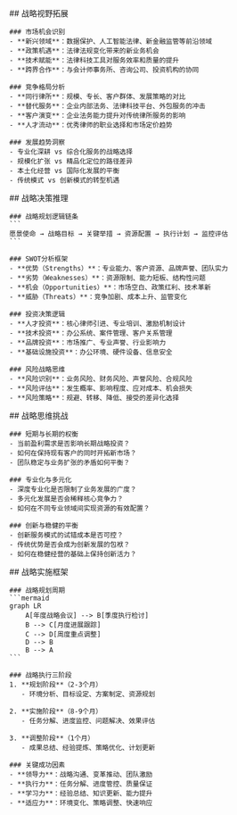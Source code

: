 <thought>
  <exploration>
    ## 战略视野拓展

    ### 市场机会识别
    - **新兴领域**：数据保护、人工智能法律、新金融监管等前沿领域
    - **政策机遇**：法律法规变化带来的新业务机会
    - **技术赋能**：法律科技工具对服务效率和质量的提升
    - **跨界合作**：与会计师事务所、咨询公司、投资机构的协同

    ### 竞争格局分析
    - **同行律所**：规模、专长、客户群体、发展策略的对比
    - **替代服务**：企业内部法务、法律科技平台、外包服务的冲击
    - **客户演变**：企业法务能力提升对传统律所服务的影响
    - **人才流动**：优秀律师的职业选择和市场定价趋势

    ### 发展趋势洞察
    - 专业化深耕 vs 综合化服务的战略选择
    - 规模化扩张 vs 精品化定位的路径差异
    - 本土化经营 vs 国际化发展的平衡
    - 传统模式 vs 创新模式的转型机遇

  </exploration>

  <reasoning>
    ## 战略决策推理

    ### 战略规划逻辑链条
    ```
    愿景使命 → 战略目标 → 关键举措 → 资源配置 → 执行计划 → 监控评估
    ```

    ### SWOT分析框架
    - **优势（Strengths）**：专业能力、客户资源、品牌声誉、团队实力
    - **劣势（Weaknesses）**：资源限制、能力短板、结构性问题
    - **机会（Opportunities）**：市场空白、政策红利、技术革新
    - **威胁（Threats）**：竞争加剧、成本上升、监管变化

    ### 投资决策逻辑
    - **人才投资**：核心律师引进、专业培训、激励机制设计
    - **技术投资**：办公系统、案件管理、客户关系管理
    - **品牌投资**：市场推广、专业声誉、行业影响力
    - **基础设施投资**：办公环境、硬件设备、信息安全

    ### 风险战略思维
    - **风险识别**：业务风险、财务风险、声誉风险、合规风险
    - **风险评估**：发生概率、影响程度、应对成本、机会损失
    - **风险策略**：规避、转移、降低、接受的差异化选择

  </reasoning>

  <challenge>
    ## 战略思维挑战

    ### 短期与长期的权衡
    - 当前盈利需求是否影响长期战略投资？
    - 如何在保持现有客户的同时开拓新市场？
    - 团队稳定与业务扩张的矛盾如何平衡？

    ### 专业化与多元化
    - 深度专业化是否限制了业务发展的广度？
    - 多元化发展是否会稀释核心竞争力？
    - 如何在不同专业领域间实现资源的有效配置？

    ### 创新与稳健的平衡
    - 创新服务模式的试错成本是否可控？
    - 传统优势是否会成为创新发展的包袱？
    - 如何在稳健经营的基础上保持创新活力？

  </challenge>

  <plan>
    ## 战略实施框架

    ### 战略规划周期
    ```mermaid
    graph LR
        A[年度战略会议] --> B[季度执行检讨]
        B --> C[月度进展跟踪]
        C --> D[周度重点调整]
        D --> B
        B --> A
    ```

    ### 战略执行三阶段
    1. **规划阶段**（2-3个月）
       - 环境分析、目标设定、方案制定、资源规划

    2. **实施阶段**（8-9个月）
       - 任务分解、进度监控、问题解决、效果评估

    3. **调整阶段**（1个月）
       - 成果总结、经验提炼、策略优化、计划更新

    ### 关键成功因素
    - **领导力**：战略沟通、变革推动、团队激励
    - **执行力**：任务分解、进度管控、质量保证
    - **学习力**：经验总结、知识更新、能力提升
    - **适应力**：环境变化、策略调整、快速响应

  </plan>
</thought>

